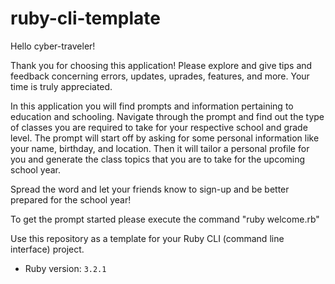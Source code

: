 # ruby-cli-template
Hello cyber-traveler!

Thank you for choosing this application! Please explore and give tips and feedback concerning errors, updates, uprades, features, and more. 
Your time is truly appreciated. 

In this application you will find prompts and information pertaining to education and schooling. Navigate through the prompt and find out the 
type of classes you are required to take for your respective school and grade level. The prompt will start off by asking for some personal 
information like your name, birthday, and location. Then it will tailor a personal profile for you and generate the class topics that you 
are to take for the upcoming school year. 

Spread the word and let your friends know to sign-up and be better prepared for the school year!

To get the prompt started please execute the command "ruby welcome.rb"

Use this repository as a template for your Ruby CLI (command line interface) project.

- Ruby version: `3.2.1`

